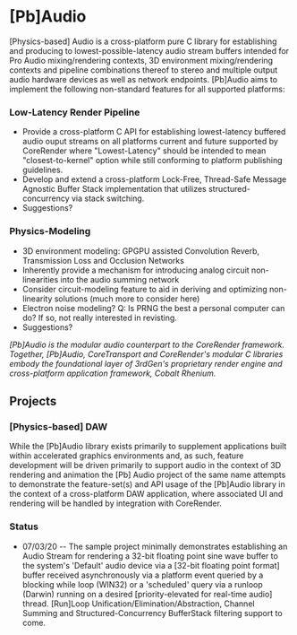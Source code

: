 # [Pb]Audio

[Physics-based] Audio is a cross-platform pure C library for establishing and producing to lowest-possible-latency audio stream buffers intended for Pro Audio mixing/rendering contexts, 3D environment mixing/rendering contexts and pipeline combinations thereof to stereo and multiple output audio hardware devices as well as network endpoints.  [Pb]Audio aims to implement the following non-standard features for all supported platforms:

### Low-Latency Render Pipeline

* Provide a cross-platform C API for establishing lowest-latency buffered audio ouput streams on all platforms current and future supported by CoreRender where "Lowest-Latency" should be intended to mean "closest-to-kernel" option while still conforming to platform publishing guidelines.
* Develop and extend a cross-platform Lock-Free, Thread-Safe Message Agnostic Buffer Stack implementation that utilizes structured-concurrency via stack switching.
* Suggestions?

### Physics-Modeling

* 3D environment modeling: GPGPU assisted Convolution Reverb, Transmission Loss and Occlusion Networks
* Inherently provide a mechanism for introducing analog circuit non-linearities into the audio summing network
* Consider circuit-modeling feature to aid in deriving and optimizing non-linearity solutions (much more to consider here)
* Electron noise modeling?  Q:  Is PRNG the best a personal computer can do? If so, not really interested in revisting.
* Suggestions?

*[Pb]Audio is the modular audio counterpart to the CoreRender framework.  Together, [Pb]Audio, CoreTransport and CoreRender's modular C libraries embody the foundational layer of 3rdGen's proprietary render engine and cross-platform application framework, Cobalt Rhenium.* 

## Projects

### [Physics-based] DAW

While the [Pb]Audio library exists primarily to supplement applications built within accelerated graphics environments and, as such, feature development will be driven primarily to support audio in the context of 3D rendering and animation the [Pb] Audio project of the same name attempts to demonstrate the feature-set(s) and API usage of the [Pb]Audio library in the context of a cross-platform DAW application, where associated UI and rendering will be handled by integration with CoreRender.

### Status

* 07/03/20 -- The sample project minimally demonstrates establishing an Audio Stream for rendering a 32-bit floating point sine wave buffer to the system's 'Default' audio device via a [32-bit floating point format] buffer received asynchronously via a platform event queried by a blocking while loop  (WIN32) or a 'scheduled' query via a runloop (Darwin) running on a desired [priority-elevated for real-time audio] thread.  [Run]Loop Unification/Elimination/Abstraction, Channel Summing and Structured-Concurrency BufferStack filtering support to come.   
